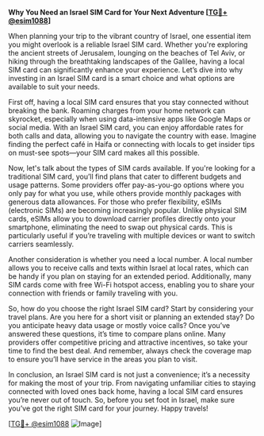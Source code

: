 **Why You Need an Israel SIM Card for Your Next Adventure [[TG💪+ @esim1088](https://t.me/s/esim1088)]**

When planning your trip to the vibrant country of Israel, one essential item you might overlook is a reliable Israel SIM card. Whether you're exploring the ancient streets of Jerusalem, lounging on the beaches of Tel Aviv, or hiking through the breathtaking landscapes of the Galilee, having a local SIM card can significantly enhance your experience. Let’s dive into why investing in an Israel SIM card is a smart choice and what options are available to suit your needs.

First off, having a local SIM card ensures that you stay connected without breaking the bank. Roaming charges from your home network can skyrocket, especially when using data-intensive apps like Google Maps or social media. With an Israel SIM card, you can enjoy affordable rates for both calls and data, allowing you to navigate the country with ease. Imagine finding the perfect café in Haifa or connecting with locals to get insider tips on must-see spots—your SIM card makes all this possible.

Now, let's talk about the types of SIM cards available. If you're looking for a traditional SIM card, you’ll find plans that cater to different budgets and usage patterns. Some providers offer pay-as-you-go options where you only pay for what you use, while others provide monthly packages with generous data allowances. For those who prefer flexibility, eSIMs (electronic SIMs) are becoming increasingly popular. Unlike physical SIM cards, eSIMs allow you to download carrier profiles directly onto your smartphone, eliminating the need to swap out physical cards. This is particularly useful if you’re traveling with multiple devices or want to switch carriers seamlessly.

Another consideration is whether you need a local number. A local number allows you to receive calls and texts within Israel at local rates, which can be handy if you plan on staying for an extended period. Additionally, many SIM cards come with free Wi-Fi hotspot access, enabling you to share your connection with friends or family traveling with you.

So, how do you choose the right Israel SIM card? Start by considering your travel plans. Are you here for a short visit or planning an extended stay? Do you anticipate heavy data usage or mostly voice calls? Once you’ve answered these questions, it’s time to compare plans online. Many providers offer competitive pricing and attractive incentives, so take your time to find the best deal. And remember, always check the coverage map to ensure you’ll have service in the areas you plan to visit.

In conclusion, an Israel SIM card is not just a convenience; it’s a necessity for making the most of your trip. From navigating unfamiliar cities to staying connected with loved ones back home, having a local SIM card ensures you’re never out of touch. So, before you set foot in Israel, make sure you’ve got the right SIM card for your journey. Happy travels! 

[[TG💪+ @esim1088](https://t.me/s/esim1088) ![Image](https://i.postimg.cc/Y0z9fWf4/image.png)]